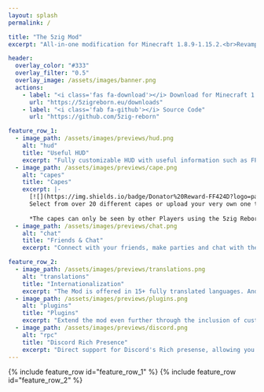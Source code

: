 ```yaml
---
layout: splash
permalink: /

title: "The 5zig Mod"
excerpt: "All-in-one modification for Minecraft 1.8.9-1.15.2.<br>Revamp the way you play the game!"

header:
  overlay_color: "#333"
  overlay_filter: "0.5"
  overlay_image: /assets/images/banner.png
  actions:
    - label: "<i class='fas fa-download'></i> Download for Minecraft 1.8.9-1.15.2"
      url: "https://5zigreborn.eu/downloads"
    - label: "<i class='fab fa-github'></i> Source Code"
      url: "https://github.com/5zig-reborn"

feature_row_1:
  - image_path: /assets/images/previews/hud.png
    alt: "hud"
    title: "Useful HUD"
    excerpt: "Fully customizable HUD with useful information such as FPS, ping, system status and more."
  - image_path: /assets/images/previews/cape.png
    alt: "capes"
    title: "Capes"
    excerpt: |-
      [![](https://img.shields.io/badge/Donator%20Reward-FF424D?logo=patreon&logoColor=white&style=for-the-badge)](https://patreon.com/5zig)  
      Select from over 20 different capes or upload your very own one to show.
      
      *The capes can only be seen by other Players using the 5zig Reborn mod!*
  - image_path: /assets/images/previews/chat.png
    alt: "chat"
    title: "Friends & Chat"
    excerpt: "Connect with your friends, make parties and chat with them directly in-game!"

feature_row_2:
  - image_path: /assets/images/previews/translations.png
    alt: "translations"
    title: "Internationalization"
    excerpt: "The Mod is offered in 15+ fully translated languages. And we're always looking for more people to join us."
  - image_path: /assets/images/previews/plugins.png
    alt: "plugins"
    title: "Plugins"
    excerpt: "Extend the mod even further through the inclusion of custom Plugins!"
  - image_path: /assets/images/previews/discord.png
    alt: "rpc"
    title: "Discord Rich Presence"
    excerpt: "Direct support for Discord's Rich presense, allowing you to display your current activity in Minecraft on your profile."
---
```


{% include feature_row id="feature_row_1" %}
{% include feature_row id="feature_row_2" %}
